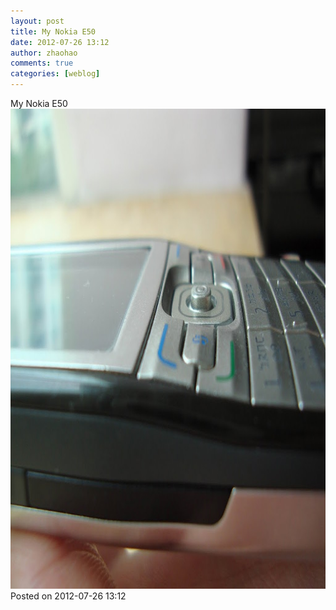 ```yaml
---
layout: post
title: My Nokia E50
date: 2012-07-26 13:12
author: zhaohao
comments: true
categories: [weblog]
---
```

My Nokia E50
<a href="/Resource/DSC06170-781336.jpg"><img src="/Resource/DSC06170-781336.jpg" alt="DSC06170-781336" width="1024" height="768" class="alignnone size-full wp-image-768" /></a>
Posted on 2012-07-26 13:12

